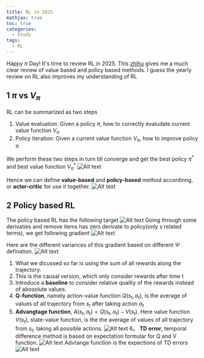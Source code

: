 ```yaml
---
title: RL in 2025
mathjax: true
toc: true
categories:
  - Study
tags:
  - RL
---
```


Happy $\pi$ Day!
It's time to review RL in 2025. This [zhihu](https://zhuanlan.zhihu.com/p/7461863937) gives me a much clear review of value based and policy based methods. I guess the yearly review on RL also improves my understanding of RL

## 1 $\pi$ vs $V_\pi$
RL can be summarized as two steps
1. Value evaluation: Given a policy $\pi$, how to correctly evaludate current value function $V_\pi$
2. Policy iteration: Given a current value function $V_\pi$, how to improve policy $\pi$

We perform these two steps in turn till converge and get the best policy $\pi^*$ and best value function $V_\pi^*$
![Alt text](/code23/assets/images/2025/25-03-14-RL_files/pivpi.jpg)

Hence we can define **value-based** and **policy-based** method accordinng, or **actor-critic** for use it together.
![Alt text](/code23/assets/images/2025/25-03-14-RL_files/3methods.png)

## 2 Policy based RL
The policy based RL has the following target
![Alt text](/code23/assets/images/2025/25-03-14-RL_files/policytarget.png)
Going through some derivaties and remove items has zero derivate to policy(only $s$ related terms), we get following gradient
![Alt text](/code23/assets/images/2025/25-03-14-RL_files/policygradient.png)

Here are the different variances of this gradient based on different $\Psi$ defination. 
![Alt text](/code23/assets/images/2025/25-03-14-RL_files/variances.png)

1. What we dicussed so far is using the sum of all rewards along the trajectory. 
2. This is the causal version, which only consider rewards after time t
3. Introduce a **baseline** to consider relative quality of the rewards instead of abosolute values.
4. **Q-function**, namely action-value function $Q(s_t,a_t)$, is the average of values of all trajectory from $s_t$ after taking action $a_t$
5. **Advangtage function**, $A(s_t,a_t)=Q(s_t,a_t)-V(s_t)$. Here value function $V(s_t)$, state-value function, is the the average of values of all trajectory from $s_t$, taking all possible actions. 
![Alt text](/code23/assets/images/2025/25-03-14-RL_files/advantage.png)
6。 **TD error**, temporal difference method is based on expectation formular for Q and V function.
![Alt text](/code23/assets/images/2025/25-03-14-RL_files/expect.png)
Advtange function is the expections of TD errors
![Alt text](/code23/assets/images/2025/25-03-14-RL_files/td_error.png)